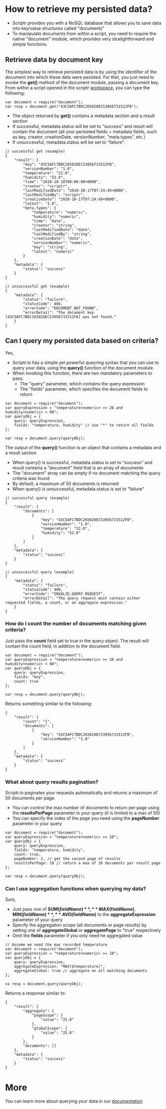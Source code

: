 # How to retrieve my persisted data?

- Scriptr provides you with a NoSQL database that allows you to save data into key/value structures called "documents"
- To manipulate documents from within a script, you need to require the native "document" module, which provides very straitghtforward and simple functions.

## Retrieve data by document key

The simplest way to retrieve persisted data is by using the identifier of the document into which these data were pesisted. For that, you just need to invoke the **get()** method of the document module, passing a document key.
From within a script opened in the scriptr [workspace](https://www.scriptr.io/workspace), you can type the following:

```
var document = require("document");
var resp = document.get("43C5AFC7BDC265828EC53056731512FB");
```
- The object returned by **get()** contains a metadata section and a result section
- If successful, metadata.status will be set to "success" and result will contain the document (all your persisted fields + metadata fields, such as key, creator, creationDate, versionNumber, "meta.types", etc.)
- If unsuccessful, metadata.status will be set to "failure".

```
// successful get (example)
{
	"result": {
		"key": "43C5AFC7BDC265828EC53056731512FB",
		"versionNumber": "1.0",
		"temperature": "22.0",
		"humidity": "52.0",
		"time": "2018-10-10T00:00:00+0000",
		"creator": "scriptr",
		"lastModifiedDate": "2018-10-17T07:24:49+0000",
		"lastModifiedBy": "scriptr",
		"creationDate": "2018-10-17T07:24:49+0000",
		"latest": "1.0",
		"meta.types": {
			"temperature": "numeric",
			"humidity": "numeric",
			"time": "date",
			"creator": "string",
			"lastModifiedDate": "date",
			"lastModifiedBy": "string",
			"creationDate": "date",
			"versionNumber": "numeric",
			"key": "string",
			"latest": "numeric"
		}
	},
	"metadata": {
		"status": "success"
	}
}

// unsuccessful get (example)
{
	"metadata": {
		"status": "failure",
		"statusCode": 404,
		"errorCode": "DOCUMENT_NOT_FOUND",
		"errorDetail": "The document key [43C5AFC7BDC265828EC53056731512FA] was not found."
	}
}
```

## Can I query my persisted data based on criteria?

Yes,
- Scriptr.io has a simple yet powerful queyring syntax that you can use to query your data, using the **query()** function of the document module.
- When invoking this function, there are two mandatory parameters to pass:
  - The "query" parameter, which contains the query expression
  - The "fields" parameter, which specifies the document fields to return

```
var document = require("document");
var queryExpression = "temperature<numeric> >= 20 and humidity<numeric> < 60";
var queryObj = {
    query: queryExpression,
    fields: "temperature, humidity" // use "*" to return all fields
};

var resp = document.query(queryObj);
```

The output of the **query()** function is an object that contains a metadata and a result section 
- When query() is successful, metadata.status is set to "success" and result contains a "document" field that is an array of documents
- The "document" array can be empty if no document matching the query criteria was found
- By default, a maximum of 50 documents is returned 
- When query() is unsuccessful, metadata.status is set to "failure"

```
// successful query (example)
{
	"result": {
		"documents": [
			{
				"key": "43C5AFC7BDC265828EC53056731512FB",
				"versionNumber": "1.0",
				"temperature": "22.0",
				"humidity": "52.0"
			}
		]
	},
	"metadata": {
		"status": "success"
	}
}

// unsuccessful query (example)
{
	"metadata": {
		"status": "failure",
		"statusCode": 400,
		"errorCode": "INVALID_QUERY_REQUEST",
		"errorDetail": "The query request must contain either requested fields, a count, or an aggregate expression."
	}
}

```

### How do I count the number of documents matching given criteria?

Just pass the **count** field set to true in the query object. The result will contain the count field, in addition to the document field.

```
var document = require("document"); 
var queryExpression = "temperature<numeric> >= 20 and humidity<numeric> < 60";
var queryObj = {
    query: queryExpression,
    fields: "key", 
    count: true
};

var resp = document.query(queryObj);
```
Returns something similar to the following: 
```
{
	"result": {
		"count": "1",
		"documents": [
			{
				"key": "43C5AFC7BDC265828EC53056731512FB",
				"versionNumber": "1.0"
			}
		]
	},
	"metadata": {
		"status": "success"
	}
}
```

### What about query results pagination?

Scriptr.io paginates your requests automatically and returns a maximum of 50 documents per page. 
- You can control the max number of documents to return per page using the **resultsPerPage** parameter in your query (it is limited to a max of 50)
- You can specify the index of the page you need using the **pageNumber** parameter in your query

```
var document = require("document"); 
var queryExpression = "temperature<numeric> >= 10";
var queryObj = {
    query: queryExpression,
    fields: "temperature, humidity", 
    count: true,
    pageNumber: 2, // get the second page of results
    resultsPerPage: 10 // return a max of 10 documents per result page
};

var resp = document.query(queryObj);
```

### Can I use aggregation functions when querying my data?

Sure,
- Just pass one of **SUM($fieldName)**, **MAX($fieldName)**, **MIN($fieldName)**, **AVG($fieldName)** to the **aggregateExpression** parameter of your query 
- Specify the aggregation scope (all documents or page results) by setting one of **aggregateGlobal** or **aggregatePage** to "true" respectively
- Omit the **fields** parameter if you only need he aggregated value

```
// Assume we need the max recorded temperature 
var document = require("document"); 
var queryExpression = "temperature<numeric> >= 10";
var queryObj = {
    query: queryExpression,
    aggregateExpression: "MAX($temperature)",
    aggregateGlobal: true // aggregate on all matching documents
};

va resp = document.query(queryObj);
```
Returns a response similar to:
```
{
	"result": {
		"aggregate": {
			"pageScope": {
				"value": "25.0"
			},
			"globalScope": {
				"value": "25.0"
			}
		},
		"documents": []
	},
	"metadata": {
		"status": "success"
	}
}
```

# More
You can learn more about querying your data in our [documentation](https://www.scriptr.io/documentation#documentation-query-documentquery)
